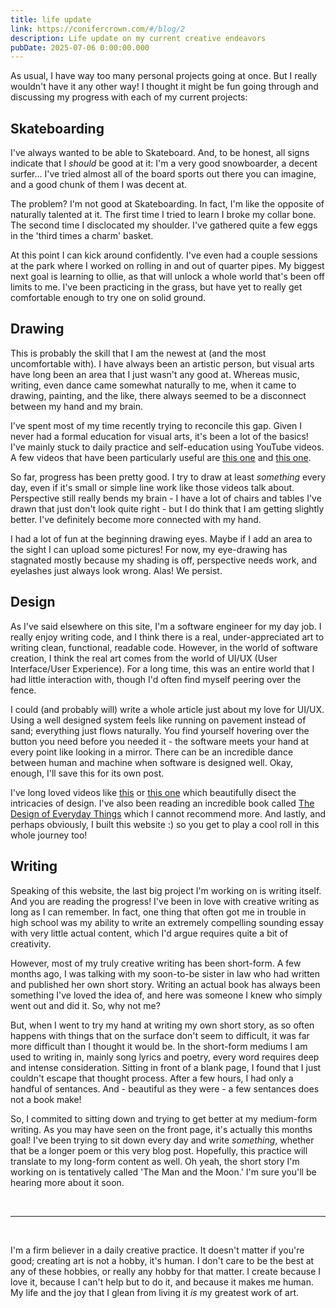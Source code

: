 ```yaml
---
title: life update
link: https://conifercrown.com/#/blog/2
description: Life update on my current creative endeavors
pubDate: 2025-07-06 0:00:00.000
---
```


As usual, I have way too many personal projects going at once. But I really wouldn't have it any other way! I thought it might be fun going through and discussing my progress with each of my current projects:

## Skateboarding

I've always wanted to be able to Skateboard. And, to be honest, all signs indicate that I _should_ be good at it: I'm a very good snowboarder, a decent surfer... I've tried almost all of the board sports out there you can imagine, and a good chunk of them I was decent at.

The problem? I'm not good at Skateboarding. In fact, I'm like the opposite of naturally talented at it. The first time I tried to learn I broke my collar bone. The second time I disclocated my shoulder. I've gathered quite a few eggs in the 'third times a charm' basket.

At this point I can kick around confidently. I've even had a couple sessions at the park where I worked on rolling in and out of quarter pipes. My biggest next goal is learning to ollie, as that will unlock a whole world that's been off limits to me. I've been practicing in the grass, but have yet to really get comfortable enough to try one on solid ground.

## Drawing

This is probably the skill that I am the newest at (and the most uncomfortable with). I have always been an artistic person, but visual arts have long been an area that I just wasn't any good at. Whereas music, writing, even dance came somewhat naturally to me, when it came to drawing, painting, and the like, there always seemed to be a disconnect between my hand and my brain.

I've spent most of my time recently trying to reconcile this gap. Given I never had a formal education for visual arts, it's been a lot of the basics! I've mainly stuck to daily practice and self-education using YouTube videos. A few videos that have been particularly useful are [this one](https://www.youtube.com/watch?v=BKiopm83L8c&t=142s) and [this one](https://www.youtube.com/watch?v=EUKZMqQtz2w&t=278s).

So far, progress has been pretty good. I try to draw at least _something_ every day, even if it's small or simple line work like those videos talk about. Perspective still really bends my brain - I have a lot of chairs and tables I've drawn that just don't look quite right - but I do think that I am getting slightly better. I've definitely become more connected with my hand.

I had a lot of fun at the beginning drawing eyes. Maybe if I add an area to the sight I can upload some pictures! For now, my eye-drawing has stagnated mostly because my shading is off, perspective needs work, and eyelashes just always look wrong. Alas! We persist.

## Design

As I've said elsewhere on this site, I'm a software engineer for my day job. I really enjoy writing code, and I think there is a real, under-appreciated art to writing clean, functional, readable code. However, in the world of software creation, I think the real art comes from the world of UI/UX (User Interface/User Experience). For a long time, this was an entire world that I had little interaction with, though I'd often find myself peering over the fence.

I could (and probably will) write a whole article just about my love for UI/UX. Using a well designed system feels like running on pavement instead of sand; everything just flows naturally. You find yourself hovering over the button you need before you needed it - the software meets your hand at every point like looking in a mirror. There can be an incredible dance between human and machine when software is designed well. Okay, enough, I'll save this for its own post.

I've long loved videos like [this](https://www.youtube.com/watch?v=AXpxZMRM1EY) or [this one](https://www.youtube.com/watch?v=YElVQqNwrJ4) which beautifully disect the intricacies of design. I've also been reading an incredible book called [The Design of Everyday Things](https://www.goodreads.com/book/show/840.The_Design_of_Everyday_Things) which I cannot recommend more. And lastly, and perhaps obviously, I built this website :) so you get to play a cool roll in this whole journey too!

## Writing

Speaking of this website, the last big project I'm working on is writing itself. And you are reading the progress! I've been in love with creative writing as long as I can remember. In fact, one thing that often got me in trouble in high school was my ability to write an extremely compelling sounding essay with very little actual content, which I'd argue requires quite a bit of creativity.

However, most of my truly creative writing has been short-form. A few months ago, I was talking with my soon-to-be sister in law who had written and published her own short story. Writing an actual book has always been something I've loved the idea of, and here was someone I knew who simply went out and did it. So, why not me?

But, when I went to try my hand at writing my own short story, as so often happens with things that on the surface don't seem to difficult, it was far more difficult than I thought it would be. In the short-form mediums I am used to writing in, mainly song lyrics and poetry, every word requires deep and intense consideration. Sitting in front of a blank page, I found that I just couldn't escape that thought process. After a few hours, I had only a handful of sentances. And - beautiful as they were - a few sentances does not a book make!

So, I commited to sitting down and trying to get better at my medium-form writing. As you may have seen on the front page, it's actually this months goal! I've been trying to sit down every day and write _something_, whether that be a longer poem or this very blog post. Hopefully, this practice will translate to my long-form content as well. Oh yeah, the short story I'm working on is tentatively called 'The Man and the Moon.' I'm sure you'll be hearing more about it soon.

&nbsp;

---

&nbsp;

I'm a firm believer in a daily creative practice. It doesn't matter if you're good; creating art is not a hobby, it's human. I don't care to be the best at any of these hobbies, or really any hobby for that matter. I create because I love it, because I can't help but to do it, and because it makes me human. My life and the joy that I glean from living it _is_ my greatest work of art.
